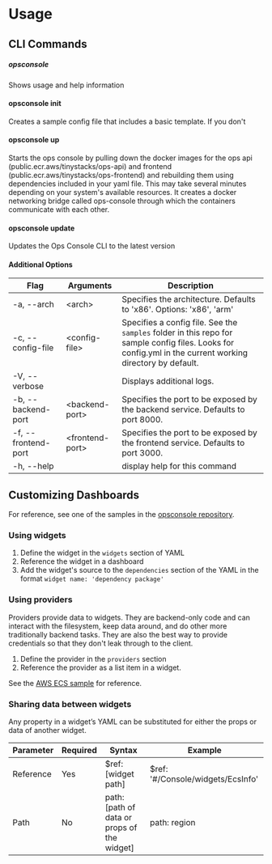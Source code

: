 # Usage

## CLI Commands

##### opsconsole
Shows usage and help information

#### opsconsole init
Creates a sample config file that includes a basic template. If you don't 

#### opsconsole up
Starts the ops console by pulling down the docker images for the ops api (public.ecr.aws/tinystacks/ops-api) and frontend (public.ecr.aws/tinystacks/ops-frontend) and rebuilding them using dependencies included in your yaml file. This may take several minutes depending on your system's available resources. It creates a docker networking bridge called ops-console through which the containers communicate with each other.

#### opsconsole update
Updates the Ops Console CLI to the latest version

#### Additional Options
|Flag|Arguments|Description|
|----|---------|-----------|
|-a, --arch|\<arch\>|  Specifies the architecture. Defaults to 'x86'. Options: 'x86', 'arm'
|-c, --config-file|\<config-file\>|  Specifies a config file. See the `samples` folder in this repo for sample config files. Looks for config.yml in the current working directory by default.
|-V, --verbose||  Displays additional logs.
|-b, --backend-port|\<backend-port\>| Specifies the port to be exposed by the backend service. Defaults to port 8000.
|-f, --frontend-port|\<frontend-port\>| Specifies the port to be exposed by the frontend service. Defaults to port 3000.
|-h, --help||             display help for this command


## Customizing Dashboards
For reference, see one of the samples in the [opsconsole repository](https://github.com/tinystacks/opsconsole/tree/main/samples).

### Using widgets
1. Define the widget in the `widgets` section of YAML
2. Reference the widget in a dashboard
3. Add the widget's source to the `dependencies` section of the YAML in the format `widget name: 'dependency package'`

### Using providers
Providers provide data to widgets. They are backend-only code and can interact with the filesystem, keep data around, and do other more traditionally backend tasks. They are also the best way to provide credentials so that they don't leak through to the client.

1. Define the provider in the `providers` section
2. Reference the provider as a list item in a widget.

See the [AWS ECS sample](https://github.com/tinystacks/opsconsole/blob/main/samples/aws-sample.yml#L4) for reference.

### Sharing data between widgets
Any property in a widget’s YAML can be substituted for either the props or data of another widget. 

|Parameter|Required|Syntax|Example|
|---------|---------|---------|---------|
|Reference|Yes|$ref: [widget path]|$ref: '#/Console/widgets/EcsInfo'
|Path|No|path: [path of data or props of the widget]|path: region
